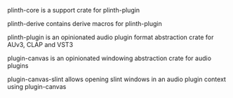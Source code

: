 plinth-core is a support crate for plinth-plugin

plinth-derive contains derive macros for plinth-plugin

plinth-plugin is an opinionated audio plugin format abstraction crate for AUv3, CLAP and VST3

plugin-canvas is an opinionated windowing abstraction crate for audio plugins

plugin-canvas-slint allows opening slint windows in an audio plugin context using plugin-canvas
